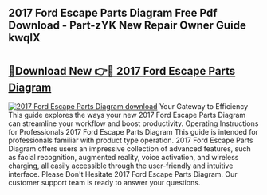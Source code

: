 ## 2017 Ford Escape Parts Diagram Free Pdf Download - Part-zYK New Repair Owner Guide kwqlX

# <h2><a href="http://dfp1qgj.blite.top/?on=2017+Ford+Escape+Parts+Diagram">🔗Download New 👉🔴 2017 Ford Escape Parts Diagram</a></h2>

[![2017 Ford Escape Parts Diagram download](https://i.imgur.com/lujVjoI.png)](http://dfp1qgj.blite.top/?on=2017+Ford+Escape+Parts+Diagram)
Your Gateway to Efficiency This guide explores the ways your new 2017 Ford Escape Parts Diagram can streamline your workflow and boost productivity. Operating Instructions for Professionals 2017 Ford Escape Parts Diagram This guide is intended for professionals familiar with product type operation. 2017 Ford Escape Parts Diagram offers users an impressive collection of advanced features, such as facial recognition, augmented reality, voice activation, and wireless charging, all easily accessible through the user-friendly and intuitive interface. Please Don't Hesitate 2017 Ford Escape Parts Diagram. Our customer support team is ready to answer your questions.
